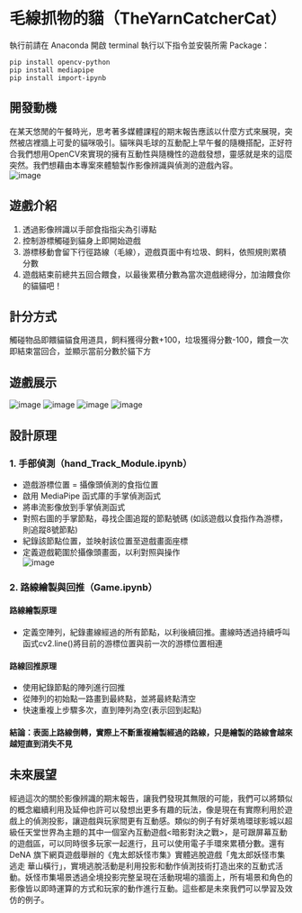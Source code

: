 # 毛線抓物的貓（TheYarnCatcherCat）

執行前請在 Anaconda 開啟 terminal 執行以下指令並安裝所需 Package：
```
pip install opencv-python
pip install mediapipe
pip install import-ipynb
```

## 開發動機
在某天悠閒的午餐時光，思考著多媒體課程的期末報告應該以什麼方式來展現，突然被店裡牆上可愛的貓咪吸引。貓咪與毛球的互動配上早午餐的隨機搭配，正好符合我們想用OpenCV來實現的擁有互動性與隨機性的遊戲發想，靈感就是來的這麼突然。我們想藉由本專案來體驗製作影像辨識與偵測的遊戲內容。  
![image](Pictures/圖片1.jpg)

## 遊戲介紹
1. 透過影像辨識以手部食指指尖為引導點
2. 控制游標觸碰到貓身上即開始遊戲
3. 游標移動會留下行徑路線（毛線），遊戲頁面中有垃圾、飼料，依照規則累積分數    
4. 遊戲結束前總共五回合餵食，以最後累積分數為當次遊戲總得分，加油餵食你的貓貓吧！  

## 計分方式 
觸碰物品即餵貓貓食用道具，飼料獲得分數+100，垃圾獲得分數-100，餵食一次即結束當回合，並顯示當前分數於貓下方

## 遊戲展示
![image](Pictures/圖片2.png) 
![image](Pictures/圖片3.png) 
![image](Pictures/圖片4.png) 
![image](Pictures/圖片5.png) 

## 設計原理
### 1. 手部偵測（hand_Track_Module.ipynb）
- 遊戲游標位置 = 攝像頭偵測的食指位置
- 啟用 MediaPipe 函式庫的手掌偵測函式
- 將串流影像放到手掌偵測函式
- 對照右圖的手掌節點，尋找企圖追蹤的節點號碼 (如該遊戲以食指作為游標，則追蹤8號節點)
- 紀錄該節點位置，並映射該位置至遊戲畫面座標
- 定義遊戲範圍於攝像頭畫面，以利對照與操作  
![image](Pictures/螢幕擷取畫面.png) 
### 2. 路線繪製與回推（Game.ipynb）
#### 路線繪製原理
- 定義空陣列，紀錄畫線經過的所有節點，以利後續回推。畫線時透過持續呼叫函式cv2.line()將目前的游標位置與前一次的游標位置相連
#### 路線回推原理
- 使用紀錄節點的陣列進行回推
- 從陣列的初始點一路畫到最終點，並將最終點清空
- 快速重複上步驟多次，直到陣列為空(表示回到起點)
#### 結論：表面上路線倒轉，實際上不斷重複繪製經過的路線，只是繪製的路線會越來越短直到消失不見

## 未來展望
經過這次的關於影像辨識的期末報告，讓我們發現其無限的可能，我們可以將類似的概念繼續利用及延伸也許可以發想出更多有趣的玩法，像是現在有實際利用於遊戲上的偵測投影，讓遊戲與玩家間更有互動感。類似的例子有好萊塢環球影城以超級任天堂世界為主題的其中一個室內互動遊戲<暗影對決之戰>，是可跟屏幕互動的遊戲區，可以同時很多玩家一起進行，且可以使用電子手環來累積分數。還有 DeNA 旗下網頁遊戲舉辦的《鬼太郎妖怪市集》實體逃脫遊戲「鬼太郎妖怪市集逃走 華山橫行」，實境逃脫活動是利用投影和動作偵測技術打造出來的互動式活動。妖怪市集場景透過全境投影完整呈現在活動現場的牆面上，所有場景和角色的影像皆以即時運算的方式和玩家的動作進行互動。這些都是未來我們可以學習及效仿的例子。
